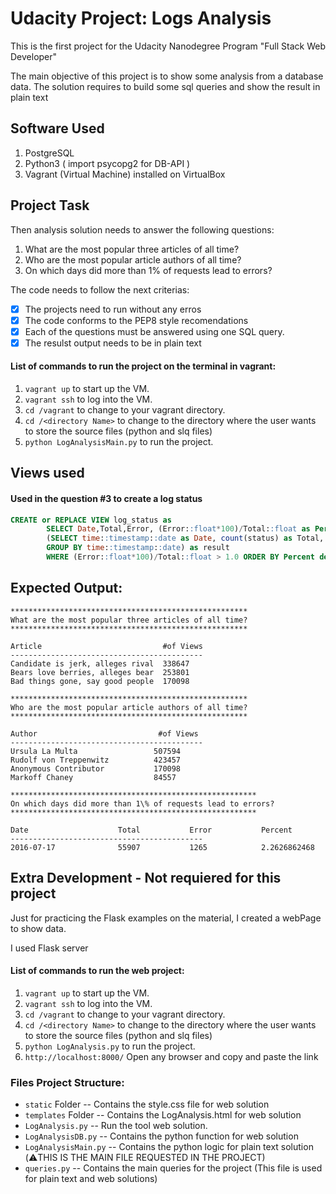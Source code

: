 # Udacity Project: Logs Analysis
This is the first project for the Udacity Nanodegree Program "Full Stack Web Developer"

The main objective of this project is to show some analysis from a database data. The solution requires to build some sql queries and show the result in plain text

## Software Used
1. PostgreSQL
2. Python3 ( import psycopg2 for DB-API ) 
3. Vagrant (Virtual Machine) installed on VirtualBox 

## Project Task
Then analysis solution needs to answer the following questions:
1. What are the most popular three articles of all time?
2. Who are the most popular article authors of all time?
3. On which days did more than 1% of requests lead to errors?

The code needs to follow the next criterias:
- [x] The projects need to run without any erros
- [x] The code conforms to the PEP8 style recomendations
- [x] Each of the questions must be answered using one SQL query.
- [x] The resulst output needs to be in plain text

#### List of commands to run the project on the terminal in vagrant: 
1. ```vagrant up``` to start up the VM.
2. ```vagrant ssh``` to log into the VM.
3. ```cd /vagrant``` to change to your vagrant directory.
4. ```cd /<directory Name>``` to change to the directory where the user wants to store the source files (python and slq files)
5. ```python LogAnalysisMain.py``` to run the project.

## Views used
#### Used in the question #3 to create a log status
````sql
CREATE or REPLACE VIEW log_status as
        SELECT Date,Total,Error, (Error::float*100)/Total::float as Percent FROM
        (SELECT time::timestamp::date as Date, count(status) as Total, sum(case when status = '404 NOT FOUND' then 1 else 0 end) as Error FROM log
        GROUP BY time::timestamp::date) as result
        WHERE (Error::float*100)/Total::float > 1.0 ORDER BY Percent desc
````

## Expected Output: 
````
*****************************************************
What are the most popular three articles of all time?
*****************************************************

Article                           #of Views
-------------------------------------------
Candidate is jerk, alleges rival  338647
Bears love berries, alleges bear  253801
Bad things gone, say good people  170098

*****************************************************
Who are the most popular article authors of all time?
*****************************************************

Author                           #of Views
-------------------------------------------
Ursula La Multa                 507594
Rudolf von Treppenwitz          423457
Anonymous Contributor           170098
Markoff Chaney                  84557

*******************************************************
On which days did more than 1\% of requests lead to errors?
*******************************************************

Date                    Total           Error           Percent
-------------------------------------------
2016-07-17              55907           1265            2.2626862468
````
## Extra Development  - Not requiered for this project
Just for practicing the Flask examples on the material, I created a webPage to show data.

I used Flask server

#### List of commands to run the web project: 
1. ```vagrant up``` to start up the VM.
2. ```vagrant ssh``` to log into the VM.
3. ```cd /vagrant``` to change to your vagrant directory.
4. ```cd /<directory Name>``` to change to the directory where the user wants to store the source files (python and slq files)
5. ```python LogAnalysis.py``` to run the project.
5. ```http://localhost:8000/``` Open any browser and copy and paste the link

### Files Project Structure:
* ```static``` Folder -- Contains the style.css file for web solution
* ```templates``` Folder -- Contains the LogAnalysis.html for web solution
* ```LogAnalysis.py``` -- Run the tool web solution. 
* ```LogAnalysisDB.py``` -- Contains the python function for web solution
* ```LogAnalysisMain.py``` -- Contains the python logic for plain text solution (:warning:THIS IS THE MAIN FILE REQUESTED IN THE PROJECT)
* ```queries.py``` -- Contains the main queries for the project (This file is used for plain text and web solutions)
